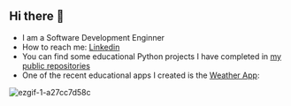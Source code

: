 ## Hi there 👋

<!--
**yfnecz/yfnecz** is a ✨ _special_ ✨ repository because its `README.md` (this file) appears on your GitHub profile.

Here are some ideas to get you started:

- 🔭 I’m currently working on ...
- 🌱 I’m currently learning ...
- 👯 I’m looking to collaborate on ...
- 🤔 I’m looking for help with ...
- 💬 Ask me about ...
- 📫 How to reach me: ...
- 😄 Pronouns: ...
- ⚡ Fun fact: ...
-->

- I am a Software Development Enginner
- How to reach me: [Linkedin](https://www.linkedin.com/in/natalia-shishina/)
- You can find some educational Python projects I have completed in [my public repositories](https://github.com/yfnecz?tab=repositories)
- One of the recent educational apps I created is the [Weather App](https://github.com/yfnecz/Weather-App-Flask):
  
![ezgif-1-a27cc7d58c](https://github.com/user-attachments/assets/62b601cc-b622-499c-aaa9-307901fcaf9e)


  
